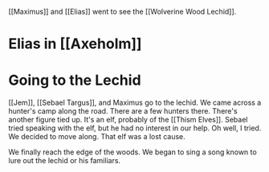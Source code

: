 [[Maximus]] and [[Elias]] went to see the [[Wolverine Wood Lechid]].
# Elias in [[Axeholm]]

# Going to the Lechid
[[Jem]], [[Sebael Targus]], and Maximus go to the lechid. We came across a hunter's camp along the road. There are a few hunters there. There's another figure tied up. It's an elf, probably of the [[Thism Elves]]. Sebael tried speaking with the elf, but he had no interest in our help. Oh well, I tried. We decided to move along. That elf was a lost cause.

We finally reach the edge of the woods. We began to sing a song known to lure out the lechid or his familiars.
